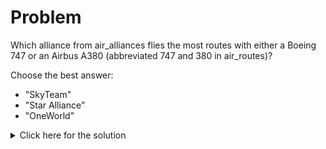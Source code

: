 # Problem
Which alliance from air_alliances flies the most routes with either a Boeing 747 or an Airbus A380 (abbreviated 747 and 380 in air_routes)?

Choose the best answer:
 - "SkyTeam"
 - "Star Alliance"
 - "OneWorld"

<details>
  <summary>Click here for the solution</summary>
    <ul>
      <li>"SkyTeam"</li>
    </ul>
</details>
